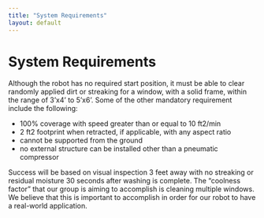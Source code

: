 ```yaml
---
title: "System Requirements"
layout: default
---
```


# System Requirements #

Although the robot has no required start position, it must be able to clear randomly applied dirt or streaking for a window, with a solid frame, within the range of 3’x4’ to 5’x6’. Some of the other mandatory requirement include the following:

  - 100% coverage with speed greater than or equal to 10 ft2/min
  - 2 ft2 footprint when retracted, if applicable, with any aspect ratio
  - cannot be supported from the ground
  - no external structure can be installed other than a pneumatic compressor

Success will be based on visual inspection 3 feet away with no streaking or residual moisture 30 seconds after washing is complete. The “coolness factor” that our group is aiming to accomplish is cleaning multiple windows. We believe that this is important to accomplish in order for our robot to have a real-world application.

